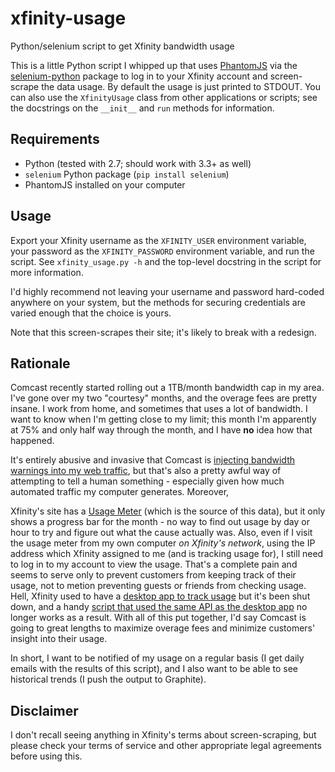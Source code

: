 # xfinity-usage

Python/selenium script to get Xfinity bandwidth usage

This is a little Python script I whipped up that uses [PhantomJS](http://phantomjs.org/) via the [selenium-python](http://selenium-python.readthedocs.io/) package to log in to your Xfinity account and screen-scrape the data usage. By default the usage is just printed to STDOUT. You can also use the ``XfinityUsage`` class from other applications or scripts; see the docstrings on the ``__init__`` and ``run`` methods for information.

## Requirements

* Python (tested with 2.7; should work with 3.3+ as well)
* ``selenium`` Python package (``pip install selenium``)
* PhantomJS installed on your computer

## Usage

Export your Xfinity username as the ``XFINITY_USER`` environment variable, your password as the ``XFINITY_PASSWORD`` environment variable, and run the script. See ``xfinity_usage.py -h`` and the top-level docstring in the script for more information.

I'd highly recommend not leaving your username and password hard-coded anywhere on your system, but the methods for securing credentials are varied enough that the choice is yours.

Note that this screen-scrapes their site; it's likely to break with a redesign.

## Rationale

Comcast recently started rolling out a 1TB/month bandwidth cap in my area. I've gone over my two "courtesy" months, and the overage fees are pretty insane. I work from home, and sometimes that uses a lot of bandwidth. I want to know when I'm getting close to my limit; this month I'm apparently at 75% and only half way through the month, and I have **no** idea how that happened.

It's entirely abusive and invasive that Comcast is [injecting bandwidth warnings into my web traffic](https://www.techdirt.com/articles/20161123/10554936126/comcast-takes-heat-injecting-messages-into-internet-traffic.shtml), but that's also a pretty awful way of attempting to tell a human something - especially given how much automated traffic my computer generates. Moreover,

Xfinity's site has a [Usage Meter](http://www.xfinity.com/usagemeter) (which is the source of this data), but it only shows a progress bar for the month - no way to find out usage by day or hour to try and figure out what the cause actually was. Also, even if I visit the usage meter from my own computer *on Xfinity's network*, using the IP address which Xfinity assigned to me (and is tracking usage for), I still need to log in to my account to view the usage. That's a complete pain and seems to serve only to prevent customers from keeping track of their usage, not to metion preventing guests or friends from checking usage. Hell, Xfinity used to have a [desktop app to track usage](http://usmapp-qa.comcast.net/) but it's been shut down, and a handy [script that used the same API as the desktop app](https://github.com/WTFox/comcastUsage) no longer works as a result. With all of this put together, I'd say Comcast is going to great lengths to maximize overage fees and minimize customers' insight into their usage.

In short, I want to be notified of my usage on a regular basis (I get daily emails with the results of this script), and I also want to be able to see historical trends (I push the output to Graphite).

## Disclaimer

I don't recall seeing anything in Xfinity's terms about screen-scraping, but please check your terms of service and other appropriate legal agreements before using this.
